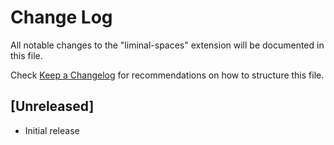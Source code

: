 # Change Log

All notable changes to the "liminal-spaces" extension will be documented in this file.

Check [Keep a Changelog](http://keepachangelog.com/) for recommendations on how to structure this file.

## [Unreleased]

- Initial release